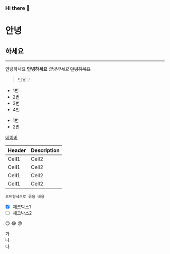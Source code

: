 ### Hi there 👋

# 안녕
<!-- 주석 -->
## 하세요
---

안녕하세요
**안녕하세요**
*안녕하세요*
~~안녕하세요~~
> 인용구
* 1번
* 2번
* 3번
* 4번
- 1번
- 2번

[네이버](https://www.naver.com)


|Header|Description|
|--|--|
|Cell1|Cell2|
|Cell1|Cell2|
|Cell1|Cell2|
|Cell1|Cell2|

```
코드형식으로 묶을 내용
```
- [x] 체크박스1
- [ ] 체크박스2

:smirk:
:joy:
:rage:

가<br>나<br>다
